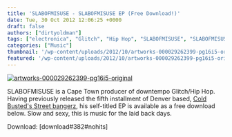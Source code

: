 ```yaml
---
title: 'SLABOFMISUSE - SLABOFMISUSE EP (Free Download!)'
date: Tue, 30 Oct 2012 12:06:25 +0000
draft: false
authors: ["dirtyoldman"]
tags: ["electronica", "Glitch", "Hip Hop", "SLABOFMISUSE", "SLABOFMISUSE EP", "south africa"]
categories: ["Music"]
thumbnail: '/wp-content/uploads/2012/10/artworks-000029262399-pg16i5-original-150x150.jpg'
featured: '/wp-content/uploads/2012/10/artworks-000029262399-pg16i5-original-304x190.jpg'
---
```


[![](/wp-content/uploads/2012/10/artworks-000029262399-pg16i5-original-e1351598314290.jpg "artworks-000029262399-pg16i5-original")](/2012/10/30/slabofmisuse-slabofmisuse-ep-free-download/artworks-000029262399-pg16i5-original/)

SLABOFMISUSE is a Cape Town producer of downtempo Glitch/Hip Hop. Having previously released the fifth installment of Denver based, [Cold Busted's Street bangerz](http://www.beatport.com/release/street-bangerz-vol-5-the-wheels-on-the-bus/822609), his self-titled EP is available as a free download below. Slow and sexy, this is music for the laid back days.

Download: \[download#382#nohits\]

